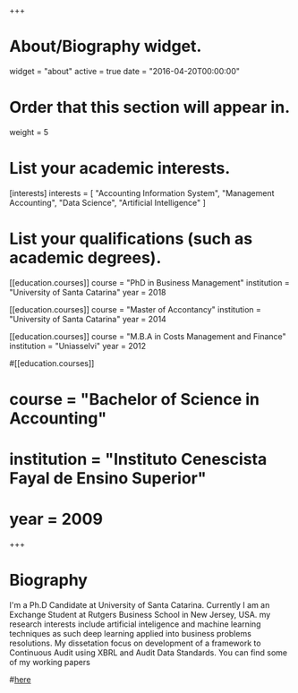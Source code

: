 +++
# About/Biography widget.
widget = "about"
active = true
date = "2016-04-20T00:00:00"

# Order that this section will appear in.
weight = 5

# List your academic interests.
[interests]
  interests = [
    "Accounting Information System",
    "Management Accounting",
    "Data Science",
    "Artificial Intelligence"
  ]

# List your qualifications (such as academic degrees).
[[education.courses]]
  course = "PhD in Business Management"
  institution = "University of Santa Catarina"
  year = 2018

[[education.courses]]
  course = "Master of Accontancy"
  institution = "University of Santa Catarina"
  year = 2014

[[education.courses]]
  course = "M.B.A in Costs Management and Finance"
  institution = "Uniasselvi"
  year = 2012
 
 #[[education.courses]]
 # course = "Bachelor of Science in Accounting"
 # institution = "Instituto Cenescista Fayal de Ensino Superior"
 # year = 2009

 
+++

# Biography

I'm a Ph.D Candidate at University of Santa Catarina. Currently I am an Exchange Student at Rutgers Business School in New Jersey, USA. my research interests include artificial inteligence and machine learning techniques as such deep learning applied into business problems resolutions. My dissetation focus on development of a framework to Continuous Audit using XBRL and Audit Data Standards. You can find some of my working papers 

#[here](/working-papers)
